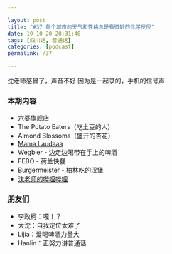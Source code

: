```yaml
---

layout: post
title: "#37 每个城市的天气和性格总是有微妙的化学反应"
date: 19-10-20 20:31:40
tags: [四川话, 普通话]
categories: [podcast]
permalink: /37

---
```


沈老师感冒了，声音不好
因为是一起录的，手机的信号声

### 本期内容

- [六婆旗舰店](https://liupo.tmall.com/)
- The Potato Eaters（吃土豆的人）
- Almond Blossoms（盛开的杏花）
- [Mama Laudaaa](https://www.youtube.com/watch?v=pFNHN0YGqyk) 
- Wegbier - 边走边喝带在手上的啤酒
- FEBO - 荷兰快餐
- Burgermeister - 柏林吃的汉堡
- [沈老师的哔哩哔哩](https://space.bilibili.com/60340902)

### 朋友们

- 李政柯：嘎！？
- 大沈：自我定位太难了
- Lijia：爱喝啤酒力量大
- Hanlin：正努力讲普通话